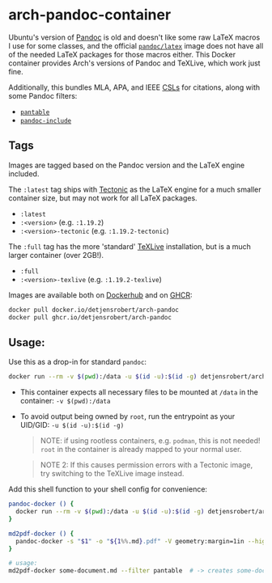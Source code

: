# arch-pandoc-container

Ubuntu's version of [Pandoc](https://pandoc.org) is old and doesn't like some raw LaTeX macros I use for some classes,
and the official [`pandoc/latex`](https://hub.docker.com/repository/docker/pandoc/latex) image does not have all of the
needed LaTeX packages for those macros either. This Docker container provides Arch's versions of Pandoc and TeXLive,
which work just fine.

Additionally, this bundles MLA, APA, and IEEE [CSLs](https://github.com/citation-style-language/styles) for citations, along with some Pandoc
filters:

- [`pantable`](https://github.com/ickc/pantable)
- [`pandoc-include`](https://github.com/DCsunset/pandoc-include)

## Tags

Images are tagged based on the Pandoc version and the LaTeX engine included.

The `:latest` tag ships with [Tectonic](https://tectonic-typesetting.github.io) as the LaTeX engine for a much smaller container size, but may not work for all LaTeX packages.

- `:latest`
- `:<version>` (e.g. `:1.19.2`)
- `:<version>-tectonic` (e.g. `:1.19.2-tectonic`)

The `:full` tag has the more 'standard' [TeXLive](https://www.tug.org/texlive) installation, but is a much larger container (over 2GB!).

- `:full`
- `:<version>-texlive` (e.g. `:1.19.2-texlive`)

Images are available both on [Dockerhub](https://hub.docker.com/r/detjensrobert/arch-pandoc) and on [GHCR](https://github.com/detjensrobert/arch-pandoc-container/pkgs/container/arch-pandoc):

```sh
docker pull docker.io/detjensrobert/arch-pandoc
docker pull ghcr.io/detjensrobert/arch-pandoc
```

## Usage:

Use this as a drop-in for standard `pandoc`:

```bash
docker run --rm -v $(pwd):/data -u $(id -u):$(id -g) detjensrobert/arch-pandoc -s file.md -o file.pdf ...
```

- This container expects all necessary files to be mounted at `/data` in the container: `-v $(pwd):/data`

- To avoid output being owned by `root`, run the entrypoint as your UID/GID: `-u $(id -u):$(id -g)`
  > NOTE: if using rootless containers, e.g. `podman`, this is not needed! `root` in the container is already mapped to your normal user.

  > NOTE 2: If this causes permission errors with a Tectonic image, try switching to the TeXLive image instead.

Add this shell function to your shell config for convenience:

```bash
pandoc-docker () {
  docker run --rm -v $(pwd):/data -u $(id -u):$(id -g) detjensrobert/arch-pandoc $@
}

md2pdf-docker () {
  pandoc-docker -s "$1" -o "${1%%.md}.pdf" -V geometry:margin=1in --highlight=tango --citeproc ${@:2}
}

# usage:
md2pdf-docker some-document.md --filter pantable  # -> creates some-document.pdf
```
